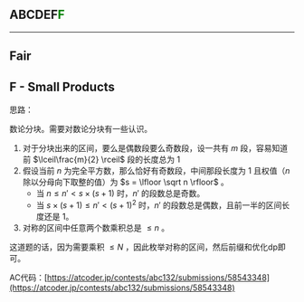 ## ABCDEF<font color=green>F</font>

---

## Fair

## F - Small Products

思路：

数论分块。需要对数论分块有一些认识。

1. 对于分块出来的区间，要么是偶数段要么奇数段，设一共有 $m$ 段，容易知道前 $\lceil\frac{m}{2}  \rceil$ 段的长度总为 $1$
2. 假设当前 $n$ 为完全平方数，那么恰好有奇数段，中间那段长度为 $1$ 且权值（$n$ 除以分母向下取整的值）为 $s = \lfloor \sqrt n \rfloor$ 。
   - 当 $n\leq n'<s \times (s + 1)$ 时，$n'$ 的段数总是奇数。
   - 当 $s\times (s + 1)\leq n'<(s + 1)^2$ 时，$n'$ 的段数总是偶数，且前一半的区间长度还是 $1$。
3. 对称的区间中任意两个数乘积总是 $\leq n$ 。

这道题的话，因为需要乘积 $\leq N$ ，因此枚举对称的区间，然后前缀和优化dp即可。

AC代码：[https://atcoder.jp/contests/abc132/submissions/58543348](https://atcoder.jp/contests/abc132/submissions/58543348)